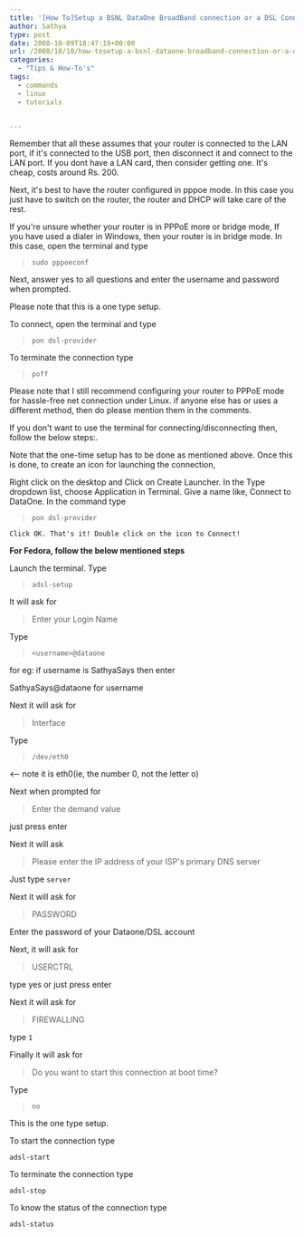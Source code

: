 ```yaml
---
title: '[How To]Setup a BSNL DataOne BroadBand connection or a DSL Connection in Linux'
author: Sathya
type: post
date: 2008-10-09T18:47:19+00:00
url: /2008/10/10/how-tosetup-a-bsnl-dataone-broadband-connection-or-a-dsl-connection-in-linux/
categories:
  - "Tips & How-To's"
tags:
  - commands
  - linux
  - tutorials


---
```


Remember that all these assumes that your router is connected to the LAN port, if it's connected to the USB port, then disconnect it and connect to the LAN port. If you dont have a LAN card, then consider getting one. It's cheap, costs around Rs. 200. 

Next, it's best to have the router configured in pppoe mode. In this case you just have to switch on the router, the router and DHCP will take care of the rest. 

If you're unsure whether your router is in PPPoE more or bridge mode, If you have used a dialer in Windows, then your router is in bridge mode. In this case, open the terminal and type 

> `sudo pppoeconf`

Next, answer yes to all questions and enter the username and password when prompted. 
  
Please note that this is a one type setup. 

To connect, open the terminal and type 

> `pon dsl-provider`

To terminate the connection type 

> `poff`

Please note that I still recommend configuring your router to PPPoE mode for hassle-free net connection under Linux. if anyone else has or uses a different method, then do please mention them in the comments.

If you don't want to use the terminal for connecting/disconnecting then, follow the below steps:.
  
Note that the one-time setup has to be done as mentioned above. Once this is done, to create an icon for launching the connection, 
  
Right click on the desktop and Click on Create Launcher. In the Type dropdown list, choose Application in Terminal. Give a name like, Connect to DataOne. In the command type 

> `pon dsl-provider`

`Click OK. That's it! Double click on the icon to Connect!`

**For Fedora, follow the below mentioned steps**

Launch the terminal. Type 

> `adsl-setup`

It will ask for

> Enter your Login Name

Type

> `<username>@dataone`

for eg: if username is SathyaSays then enter 
  
SathyaSays@dataone for username 
  
Next it will ask for

> Interface

Type

> `/dev/eth0`

<&#8211; note it is eth0(ie, the number 0, not the letter o) 

Next when prompted for 

> Enter the demand value

just press enter 

Next it will ask 

> Please enter the IP address of your ISP's primary DNS server

Just type `server`
  
Next it will ask for

> PASSWORD

Enter the password of your Dataone/DSL account

Next, it will ask for

> USERCTRL

type yes or just press enter 
  
Next it will ask for

> FIREWALLING

type `1`
  
Finally it will ask for 

> Do you want to start this connection at boot time?

Type

> `no`

This is the one type setup. 
  
To start the connection type 
  
`adsl-start`

To terminate the connection type 
  
`adsl-stop`
  
To know the status of the connection type 
  
`adsl-status`
